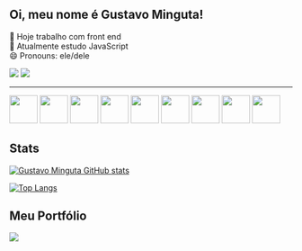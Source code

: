 ## Oi, meu nome é Gustavo Minguta! 

🔭 Hoje trabalho com front end <br>
🌱 Atualmente estudo JavaScript <br>
😄 Pronouns: ele/dele <br>

<a href="https://www.instagram.com/gustavominguta/" target="_blank"><img src="https://img.shields.io/badge/-Instagram-%23E4405F?style=for-the-badge&logo=instagram&logoColor=white" target="_blank"></a>
 <a href="https://www.linkedin.com/in/gustavominguta/" target="_blank"><img src="https://img.shields.io/badge/-LinkedIn-%230077B5?style=for-the-badge&logo=linkedin&logoColor=white" target="_blank"></a>
<hr>
<section>
<img width=50px src="https://cdn.jsdelivr.net/gh/devicons/devicon/icons/html5/html5-original.svg" />
<img width=50px src="https://cdn.jsdelivr.net/gh/devicons/devicon/icons/css3/css3-original.svg" />
<img width=50px src="https://cdn.jsdelivr.net/gh/devicons/devicon/icons/sass/sass-original.svg" />         
<img width= 50px src="https://cdn.jsdelivr.net/gh/devicons/devicon/icons/javascript/javascript-original.svg" />
<img width=50px src="https://cdn.jsdelivr.net/gh/devicons/devicon/icons/wordpress/wordpress-plain.svg" />
<img width = 50px src="https://cdn.jsdelivr.net/gh/devicons/devicon/icons/python/python-original.svg" /> 
<img width=50px src="https://cdn.jsdelivr.net/gh/devicons/devicon/icons/nodejs/nodejs-plain.svg" />
<img width=50px src="https://cdn.jsdelivr.net/gh/devicons/devicon/icons/git/git-original.svg" />
<img width=50px src="https://cdn.jsdelivr.net/gh/devicons/devicon/icons/vscode/vscode-original.svg" />
          
          
          

          
          
          
</section>

## Stats
  
[![Gustavo Minguta GitHub stats](https://github-readme-stats.vercel.app/api?username=mIINguta&show_icons=true&theme=dark)](https://github.com/mIINguta/github-readme-stats)


[![Top Langs](https://github-readme-stats.vercel.app/api/top-langs/?username=mIINguta&layout=compact&theme=dark)](https://github.com/mIINguta/github-readme-stats)


## Meu Portfólio
  <a href="https://github.com/mIINguta/portfolio">
  <img align="center" src="https://github-readme-stats.vercel.app/api/pin/?username=mIINguta&repo=portfolio&theme=dark" />
</a>


          
